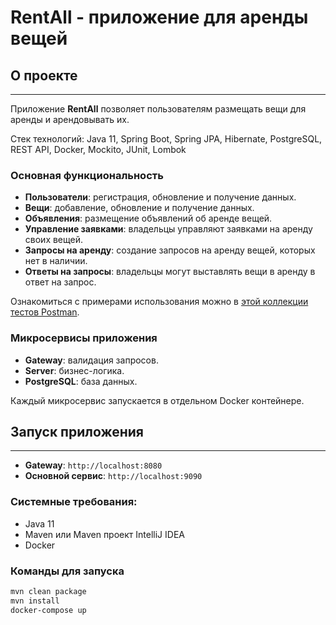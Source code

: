 # RentAll - приложение для аренды вещей

## О проекте

---
Приложение **RentAll** позволяет пользователям размещать вещи для аренды и арендовывать их.

Стек технологий: Java 11, Spring Boot, Spring JPA, Hibernate, PostgreSQL, REST API, Docker, Mockito, JUnit, Lombok

### Основная функциональность

- **Пользователи**: регистрация, обновление и получение данных.
- **Вещи**: добавление, обновление и получение данных.
- **Объявления**: размещение объявлений об аренде вещей.
- **Управление заявками**: владельцы управляют заявками на аренду своих вещей.
- **Запросы на аренду**: создание запросов на аренду вещей, которых нет в наличии.
- **Ответы на запросы**: владельцы могут выставлять вещи в аренду в ответ на запрос.

Ознакомиться с примерами использования можно в [этой коллекции тестов Postman](https://github.com/yandex-praktikum/java-shareit/blob/add-docker/postman/sprint.json).

### Микросервисы приложения

- **Gateway**: валидация запросов.
- **Server**: бизнес-логика.
- **PostgreSQL**: база данных.

Каждый микросервис запускается в отдельном Docker контейнере.


## Запуск приложения

---
- **Gateway**: `http://localhost:8080`
- **Основной сервис**: `http://localhost:9090`

### Системные требования:
- Java 11
- Maven или Maven проект IntelliJ IDEA
- Docker


### Команды для запуска

```bash
mvn clean package
mvn install
docker-compose up
